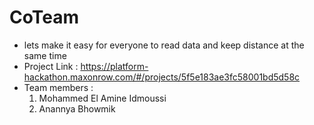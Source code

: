 # CoTeam
- lets make it easy for everyone to read data and keep distance at the same time
- Project Link : https://platform-hackathon.maxonrow.com/#/projects/5f5e183ae3fc58001bd5d58c
- Team members :
  1. Mohammed El Amine Idmoussi
  2. Anannya Bhowmik
